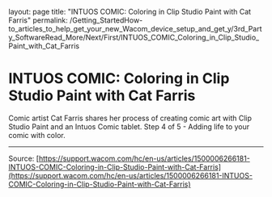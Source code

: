 layout: page
title: "INTUOS COMIC: Coloring in Clip Studio Paint with Cat Farris"
permalink: /Getting_StartedHow-to_articles_to_help_get_your_new_Wacom_device_setup_and_get_y/3rd_Party_SoftwareRead_More/Next/First/INTUOS_COMIC_Coloring_in_Clip_Studio_Paint_with_Cat_Farris

# INTUOS COMIC: Coloring in Clip Studio Paint with Cat Farris

Comic artist Cat Farris shares her process of creating comic art with Clip Studio Paint and an Intuos Comic tablet. Step 4 of 5 - Adding life to your comic with color.​

---
Source: [https://support.wacom.com/hc/en-us/articles/1500006266181-INTUOS-COMIC-Coloring-in-Clip-Studio-Paint-with-Cat-Farris](https://support.wacom.com/hc/en-us/articles/1500006266181-INTUOS-COMIC-Coloring-in-Clip-Studio-Paint-with-Cat-Farris)
